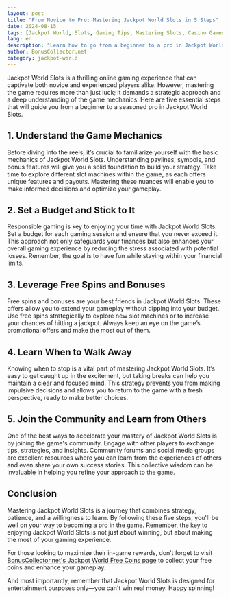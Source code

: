 ```yaml
---
layout: post
title: "From Novice to Pro: Mastering Jackpot World Slots in 5 Steps"
date: 2024-08-15
tags: [Jackpot World, Slots, Gaming Tips, Mastering Slots, Casino Games]
lang: en
description: "Learn how to go from a beginner to a pro in Jackpot World Slots with these five essential steps. Master the game and enhance your gameplay experience."
author: BonusCollector.net
category: jackpot-world
---
```


Jackpot World Slots is a thrilling online gaming experience that can captivate both novice and experienced players alike. However, mastering the game requires more than just luck; it demands a strategic approach and a deep understanding of the game mechanics. Here are five essential steps that will guide you from a beginner to a seasoned pro in Jackpot World Slots.

## 1. **Understand the Game Mechanics**

Before diving into the reels, it’s crucial to familiarize yourself with the basic mechanics of Jackpot World Slots. Understanding paylines, symbols, and bonus features will give you a solid foundation to build your strategy. Take time to explore different slot machines within the game, as each offers unique features and payouts. Mastering these nuances will enable you to make informed decisions and optimize your gameplay.

## 2. **Set a Budget and Stick to It**

Responsible gaming is key to enjoying your time with Jackpot World Slots. Set a budget for each gaming session and ensure that you never exceed it. This approach not only safeguards your finances but also enhances your overall gaming experience by reducing the stress associated with potential losses. Remember, the goal is to have fun while staying within your financial limits.

## 3. **Leverage Free Spins and Bonuses**

Free spins and bonuses are your best friends in Jackpot World Slots. These offers allow you to extend your gameplay without dipping into your budget. Use free spins strategically to explore new slot machines or to increase your chances of hitting a jackpot. Always keep an eye on the game’s promotional offers and make the most out of them.

## 4. **Learn When to Walk Away**

Knowing when to stop is a vital part of mastering Jackpot World Slots. It’s easy to get caught up in the excitement, but taking breaks can help you maintain a clear and focused mind. This strategy prevents you from making impulsive decisions and allows you to return to the game with a fresh perspective, ready to make better choices.

## 5. **Join the Community and Learn from Others**

One of the best ways to accelerate your mastery of Jackpot World Slots is by joining the game's community. Engage with other players to exchange tips, strategies, and insights. Community forums and social media groups are excellent resources where you can learn from the experiences of others and even share your own success stories. This collective wisdom can be invaluable in helping you refine your approach to the game.

## Conclusion

Mastering Jackpot World Slots is a journey that combines strategy, patience, and a willingness to learn. By following these five steps, you'll be well on your way to becoming a pro in the game. Remember, the key to enjoying Jackpot World Slots is not just about winning, but about making the most of your gaming experience.

For those looking to maximize their in-game rewards, don’t forget to visit [BonusCollector.net's Jackpot World Free Coins page](https://bonuscollector.net/jackpot-world-free-coins/) to collect your free coins and enhance your gameplay. 

And most importantly, remember that Jackpot World Slots is designed for entertainment purposes only—you can't win real money. Happy spinning!